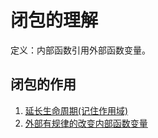 <!--
 * @Description: 
 * @version: 
 * @Author: 朱宇
 * @Date: 2019-08-15 16:04:06
 * @LastEditTime: 2019-08-15 16:09:11
 -->
# 闭包的理解
定义：内部函数引用外部函数变量。
## 闭包的作用
1. [延长生命周期(记住作用域)](./延长生命周期.js)
2. [外部有规律的改变内部函数变量](./延长生命周期.js)